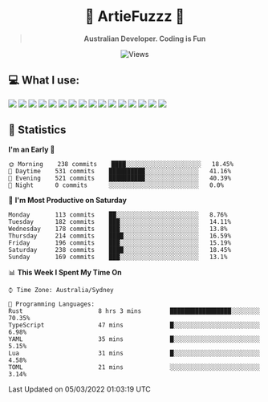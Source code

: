 <div align="center">
<h1>🔻 ArtieFuzzz 🔻</h1>

<!-- Have a good day after you read this :^) -->
  
<blockquote><strong>Australian Developer. Coding is Fun</strong></blockquote>

![Views](https://komarev.com/ghpvc/?username=ArtieFuzzz&style=flat-square)

</div>

## 💻 What I use:

<div align="left">
<img src="https://img.shields.io/badge/deno-%23000000.svg?&style=for-the-badge&logo=deno&logoColor=white"/>
<img src="https://img.shields.io/badge/node.js-%23339933.svg?&style=for-the-badge&logo=node.js&logoColor=white"/>
<img src="https://img.shields.io/badge/typescript-%233178C6.svg?&style=for-the-badge&logo=typescript&logoColor=white"/>
<img src="https://img.shields.io/badge/rust-%23000000.svg?&style=for-the-badge&logo=rust&logoColor=white"/>
<img src="https://img.shields.io/badge/visual%20studio%20code-%23007ACC.svg?&style=for-the-badge&logo=visual%20studio%20code&logoColor=white"/>
<img src="https://img.shields.io/badge/git-%23F05032.svg?&style=for-the-badge&logo=git&logoColor=white" />
<img src="https://img.shields.io/badge/kubernetes-%23326CE5.svg?&style=for-the-badge&logo=kubernetes&logoColor=white" />
<img src="https://img.shields.io/badge/docker-%232496ED.svg?&style=for-the-badge&logo=docker&logoColor=white"/>
<img src="https://img.shields.io/badge/ubuntu-%23E95420.svg?&style=for-the-badge&logo=ubuntu&logoColor=white"/>
<img src="https://img.shields.io/badge/linux-%23FCC624.svg?&style=for-the-badge&logo=linux&logoColor=black"/>
<img src="https://img.shields.io/badge/windows-%230078D6.svg?&style=for-the-badge&logo=windows&logoColor=white"/>
<img src="https://img.shields.io/badge/powershell-%235391FE.svg?&style=for-the-badge&logo=powershell&logoColor=white"/>
<img src="https://img.shields.io/badge/gnu%20bash-%234EAA25.svg?&style=for-the-badge&logo=gnu%20bash&logoColor=white"/>
<img src="https://img.shields.io/badge/prisma-%232D3748.svg?&style=for-the-badge&logo=prisma&logoColor=white"/>
<img src="https://img.shields.io/badge/mongodb-%2347A248.svg?&style=for-the-badge&logo=mongodb&logoColor=white"/>
<img src="https://img.shields.io/badge/postgresql-%23336791.svg?&style=for-the-badge&logo=postgresql&logoColor=white"/>
</div>

## 🌟 Statistics
<!--START_SECTION:waka-->
**I'm an Early 🐤** 

```text
🌞 Morning    238 commits    ████░░░░░░░░░░░░░░░░░░░░░   18.45% 
🌆 Daytime    531 commits    ██████████░░░░░░░░░░░░░░░   41.16% 
🌃 Evening    521 commits    ██████████░░░░░░░░░░░░░░░   40.39% 
🌙 Night      0 commits      ░░░░░░░░░░░░░░░░░░░░░░░░░   0.0%

```
📅 **I'm Most Productive on Saturday** 

```text
Monday       113 commits    ██░░░░░░░░░░░░░░░░░░░░░░░   8.76% 
Tuesday      182 commits    ███░░░░░░░░░░░░░░░░░░░░░░   14.11% 
Wednesday    178 commits    ███░░░░░░░░░░░░░░░░░░░░░░   13.8% 
Thursday     214 commits    ████░░░░░░░░░░░░░░░░░░░░░   16.59% 
Friday       196 commits    ███░░░░░░░░░░░░░░░░░░░░░░   15.19% 
Saturday     238 commits    ████░░░░░░░░░░░░░░░░░░░░░   18.45% 
Sunday       169 commits    ███░░░░░░░░░░░░░░░░░░░░░░   13.1%

```


📊 **This Week I Spent My Time On** 

```text
⌚︎ Time Zone: Australia/Sydney

💬 Programming Languages: 
Rust                     8 hrs 3 mins        █████████████████░░░░░░░░   70.35% 
TypeScript               47 mins             █░░░░░░░░░░░░░░░░░░░░░░░░   6.98% 
YAML                     35 mins             █░░░░░░░░░░░░░░░░░░░░░░░░   5.15% 
Lua                      31 mins             █░░░░░░░░░░░░░░░░░░░░░░░░   4.58% 
TOML                     21 mins             ░░░░░░░░░░░░░░░░░░░░░░░░░   3.14%

```


 Last Updated on 05/03/2022 01:03:19 UTC
<!--END_SECTION:waka-->
